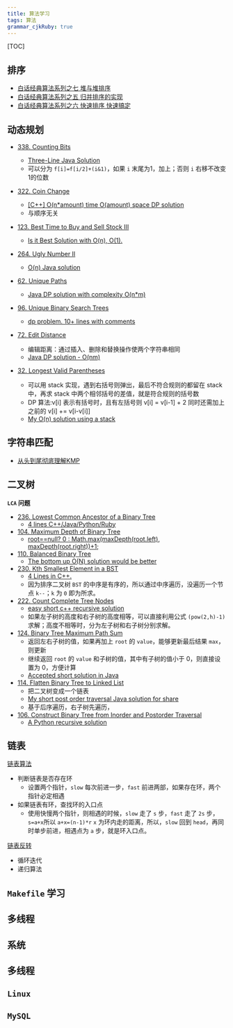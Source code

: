 ```yaml
---
title: 算法学习
tags: 算法
grammar_cjkRuby: true
---
```


[TOC]

##  排序

* [白话经典算法系列之七 堆与堆排序][1]
* [白话经典算法系列之五 归并排序的实现][2]
* [白话经典算法系列之六 快速排序 快速搞定][3]

##  动态规划
* [338. Counting Bits][4]
    * [Three-Line Java Solution][5]
    * 可以分为 `f[i]=f[i/2]+(i&1)`，如果 `i` 末尾为1，加上；否则 `i` 右移不改变1的位数
* [322. Coin Change][6]
    * [[C++] O(n*amount) time O(amount) space DP solution][7]
    * 与顺序无关
* [123. Best Time to Buy and Sell Stock III][8]
    * [Is it Best Solution with O(n), O(1).][9]
* [264. Ugly Number II][10]   
    * [O(n) Java solution][11]
* [62. Unique Paths][12]
    * [Java DP solution with complexity O(n*m)][13] 
* [96. Unique Binary Search Trees][14]
    * [dp problem. 10+ lines with comments][15]
* [72. Edit Distance][16]
    * 编辑距离：通过插入、删除和替换操作使两个字符串相同
    * [Java DP solution - O(nm)][17]

* [32. Longest Valid Parentheses][18]
    * 可以用 stack 实现，遇到右括号则弹出，最后不符合规则的都留在 stack 中，再求 stack 中两个相邻括号的差值，就是符合规则的括号数
    * DP 算法:v[i] 表示有括号时，且有左括号则 v[i] = v[i-1] + 2 同时还需加上之前的 v[i] += v[i-v[i]]
    * [My O(n) solution using a stack][19]


##  字符串匹配
* [从头到尾彻底理解KMP][20]

##  二叉树
**`LCA` 问题**
* [236. Lowest Common Ancestor of a Binary Tree  ][21]
    * [4 lines C++/Java/Python/Ruby][22]
* [104. Maximum Depth of Binary Tree][23]
    * [root==null? 0 : Math.max(maxDepth(root.left), maxDepth(root.right))+1;][24]
* [110. Balanced Binary Tree][25]
    * [The bottom up O(N) solution would be better][26]
* [230. Kth Smallest Element in a BST][27]
    * [4 Lines in C++.][28]
    * 因为排序二叉树 `BST` 的中序是有序的，所以通过中序遍历，没遍历一个节点 `k--`；`k` 为 `0` 即为所求。
* [222. Count Complete Tree Nodes][29]
    * [easy short c++ recursive solution][30]
    * 如果左子树的高度和右子树的高度相等，可以直接利用公式 `(pow(2,h)-1)` 求解；高度不相等时，分为左子树和右子树分别求解。
* [124. Binary Tree Maximum Path Sum][31]
    * 返回左右子树的值，如果再加上 `root` 的 `value`，能够更新最后结果 `max`，则更新
    * 继续返回 `root` 的 `value` 和子树的值，其中有子树的值小于 0，则直接设置为 0，方便计算
    * [Accepted short solution in Java][32]
* [114. Flatten Binary Tree to Linked List ][33]
    * 把二叉树变成一个链表
    * [My short post order traversal Java solution for share][34]
    * 基于后序遍历，右子树先遍历，
* [106. Construct Binary Tree from Inorder and Postorder Traversal][35]
    * [A Python recursive solution][36]


##  链表
[链表算法][37]
* 判断链表是否存在环
    * 设置两个指针，`slow` 每次前进一步，`fast` 前进两部，如果存在环，两个指针必定相遇
* 如果链表有环，查找环的入口点
    * 使用快慢两个指针，则相遇的时候，`slow` 走了 `s` 步，`fast` 走了 `2s` 步，`s=a+x`所以 `a+x=(n-1)*r` `x` 为环内走的距离，所以，`slow` 回到 `head`，再同时单步前进，相遇点为 `a` 步，就是环入口点。

[链表反转][38]
* 循环迭代
* 递归算法



##  `Makefile` 学习


##  多线程


##  系统

##  多线程

##  `Linux`

## `MySQL`


  [1]: http://blog.csdn.net/morewindows/article/details/6709644
  [2]: http://blog.csdn.net/morewindows/article/details/6678165
  [3]: http://blog.csdn.net/morewindows/article/details/6684558
  [4]: https://leetcode.com/problems/counting-bits/
  [5]: https://leetcode.com/discuss/92609/three-line-java-solution
  [6]: https://leetcode.com/problems/coin-change/
  [7]: https://leetcode.com/discuss/76194/c-o-n-amount-time-o-amount-space-dp-solution
  [8]: https://leetcode.com/problems/best-time-to-buy-and-sell-stock-iii/
  [9]: https://leetcode.com/discuss/18330/is-it-best-solution-with-o-n-o-1
  [10]: https://leetcode.com/problems/ugly-number-ii/
  [11]: https://leetcode.com/discuss/52716/o-n-java-solution
  [12]: https://leetcode.com/problems/unique-paths/
  [13]: https://leetcode.com/discuss/17530/java-dp-solution-with-complexity-o-n-m
  [14]: https://leetcode.com/problems/unique-binary-search-trees/
  [15]: https://leetcode.com/discuss/17674/dp-problem-10-lines-with-comments
  [16]: https://leetcode.com/problems/edit-distance/
  [17]: https://leetcode.com/discuss/50807/java-dp-solution-o-nm
  [18]: https://leetcode.com/problems/longest-valid-parentheses/
  [19]: https://leetcode.com/discuss/7609/my-o-n-solution-using-a-stack
  [20]: http://blog.csdn.net/v_july_v/article/details/7041827
  [21]: https://leetcode.com/problems/lowest-common-ancestor-of-a-binary-tree/
  [22]: https://leetcode.com/discuss/45386/4-lines-c-java-python-ruby
  [23]: https://leetcode.com/problems/maximum-depth-of-binary-tree/
  [24]: https://leetcode.com/discuss/13341/simple-solution-using-java
  [25]: https://leetcode.com/problems/balanced-binary-tree/
  [26]: https://leetcode.com/discuss/22898/the-bottom-up-o-n-solution-would-be-better
  [27]: https://leetcode.com/problems/kth-smallest-element-in-a-bst/
  [28]: https://leetcode.com/discuss/43267/4-lines-in-c
  [29]: https://leetcode.com/problems/count-complete-tree-nodes/
  [30]: https://leetcode.com/discuss/38899/easy-short-c-recursive-solution
  [31]: https://leetcode.com/problems/binary-tree-maximum-path-sum/
  [32]: https://leetcode.com/discuss/14190/accepted-short-solution-in-java
  [33]: https://leetcode.com/problems/flatten-binary-tree-to-linked-list/
  [34]: https://leetcode.com/discuss/30719/my-short-post-order-traversal-java-solution-for-share
  [35]: https://leetcode.com/problems/construct-binary-tree-from-inorder-and-postorder-traversal/
  [36]: https://leetcode.com/discuss/28863/a-python-recursive-solution
  [37]: http://www.cnblogs.com/gw811/archive/2012/10/28/2743182.html
  [38]: http://foofish.net/blog/99/linklist-reverse
